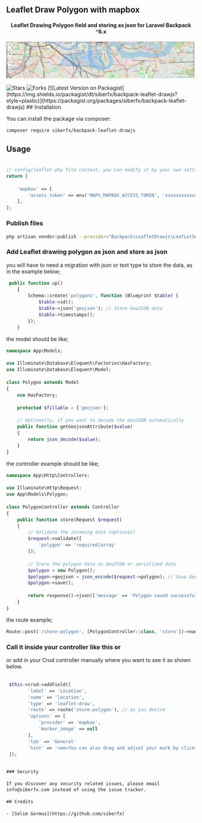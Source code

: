## Leaflet Draw Polygon with mapbox

#### <p align="center">Leaflet Drawing Polygon field and storing as json for Laravel Backpack ^6.x</p>

<p align="center">
 <img src="https://raw.githubusercontent.com/siberfx/backpack-leaflet-drawjs/refs/heads/main/img/preview.png">
</p>
<img alt="Stars" src="https://img.shields.io/github/stars/siberfx/backpack-leaflet-drawjs?style=plastic&labelColor=343b41"/> <img alt="Forks" src="https://img.shields.io/github/forks/siberfx/backpack-leaflet-drawjs?style=plastic&labelColor=343b41"/>
 [![Latest Version on Packagist](https://img.shields.io/packagist/dt/siberfx/backpack-leaflet-drawjs?style=plastic)](https://packagist.org/packages/siberfx/backpack-leaflet-drawjs)
## Installation

You can install the package via composer:

```bash
composer require siberfx/backpack-leaflet-drawjs
```

## Usage
``` php

// config/leaflet.php file content, you can modify it by your own settings.
return [

    'mapbox' => [
        'access_token' => env('MAPS_MAPBOX_ACCESS_TOKEN', 'xxxxxxxxxxxxxxxxxxxxx'),
    ],
];

```

### Publish files

``` bash
php artisan vendor:publish --provider="Backpack\LeafletDrawjs\LeafLetServiceProvider" --tag="all" 
```


### Add Leaflet drawing polygon as json and store as json

you will have to need a migration with json or text type to store the data, as in the example below;
```php
 public function up()
    {
        Schema::create('polygons', function (Blueprint $table) {
            $table->id();
            $table->json('geojson'); // Store GeoJSON data
            $table->timestamps();
        });
    }

```

the model should be like;


```php
namespace App\Models;

use Illuminate\Database\Eloquent\Factories\HasFactory;
use Illuminate\Database\Eloquent\Model;

class Polygon extends Model
{
    use HasFactory;

    protected $fillable = ['geojson'];

    // Optionally, if you want to decode the GeoJSON automatically
    public function getGeojsonAttribute($value)
    {
        return json_decode($value);
    }
}

```

the controller example should be like;

```php
namespace App\Http\Controllers;

use Illuminate\Http\Request;
use App\Models\Polygon;

class PolygonController extends Controller
{
    public function store(Request $request)
    {
        // Validate the incoming data (optional)
        $request->validate([
            'polygon' => 'required|array'
        ]);

        // Store the polygon data as GeoJSON or serialized data
        $polygon = new Polygon();
        $polygon->geojson = json_encode($request->polygon); // Save GeoJSON
        $polygon->save();

        return response()->json(['message' => 'Polygon saved successfully']);
    }
}
```
the route example;

```php
Route::post('/store-polygon', [PolygonController::class, 'store'])->name('store-polygon');
```


### Call it inside your controller like this or

or add in your Crud controller manually where you want to see it as shown below.

```php

 $this->crud->addField([
        'label' => 'Location',
        'name' => 'location',
        'type' => 'leaflet-draw',
        'route' => route('store-polygon'), // as you desire
        'options' => [
            'provider' => 'mapbox',
            'marker_image' => null
        ],
        'tab' => 'General'
        'hint' => '<em>You can also drag and adjust your mark by clicking</em>'
 ]);

```

```

### Security

If you discover any security related issues, please email info@siberfx.com instead of using the issue tracker.

## Credits

- [Selim Gormus](https://github.com/siberfx)
